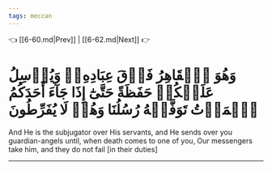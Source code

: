 ```yaml
---
tags: meccan
---
```


👈 [[6-60.md|Prev]] | [[6-62.md|Next]] 👉

# وَهُوَ ٱلۡقَاهِرُ فَوۡقَ عِبَادِهِۦۖ وَيُرۡسِلُ عَلَيۡكُمۡ حَفَظَةً حَتَّىٰٓ إِذَا جَآءَ أَحَدَكُمُ ٱلۡمَوۡتُ تَوَفَّتۡهُ رُسُلُنَا وَهُمۡ لَا يُفَرِّطُونَ

And He is the subjugator over His servants, and He sends over you guardian-angels until, when death comes to one of you, Our messengers take him, and they do not fail [in their duties]

---

